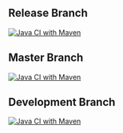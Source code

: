 ## Release Branch
[![Java CI with Maven](https://github.com/WalterWQ/MethodsGroupProject/actions/workflows/buildTester.yml/badge.svg?branch=master)](https://github.com/WalterWQ/MethodsGroupProject/actions/workflows/buildTester.yml)
## Master Branch
[![Java CI with Maven](https://github.com/WalterWQ/MethodsGroupProject/actions/workflows/buildTester.yml/badge.svg?branch=master)](https://github.com/WalterWQ/MethodsGroupProject/actions/workflows/buildTester.yml)
## Development Branch
[![Java CI with Maven](https://github.com/WalterWQ/MethodsGroupProject/actions/workflows/BuildTester.yml/badge.svg)](https://github.com/WalterWQ/MethodsGroupProject/actions/workflows/BuildTester.yml)
